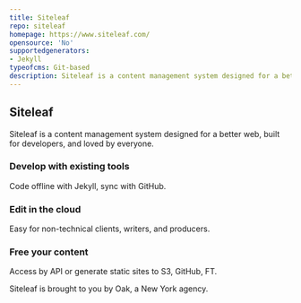```yaml
---
title: Siteleaf
repo: siteleaf
homepage: https://www.siteleaf.com/
opensource: 'No'
supportedgenerators:
- Jekyll
typeofcms: Git-based
description: Siteleaf is a content management system designed for a better web.
---
```


## Siteleaf
Siteleaf is a content management system designed for a better web, built for developers, and loved by everyone.

### Develop with existing tools
Code offline with Jekyll, sync with GitHub.

### Edit in the cloud
Easy for non-technical clients, writers, and producers.

### Free your content
Access by API or generate static sites to S3, GitHub, FT.


Siteleaf is brought to you by Oak, a New York agency.
